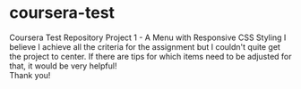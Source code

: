 # coursera-test
Coursera Test Repository
Project 1 - A Menu with Responsive CSS Styling
I believe I achieve all the criteria for the assignment but I couldn't quite get the project to center. If there are tips for which items need to be adjusted for that, it would be very helpful!  
Thank you!
